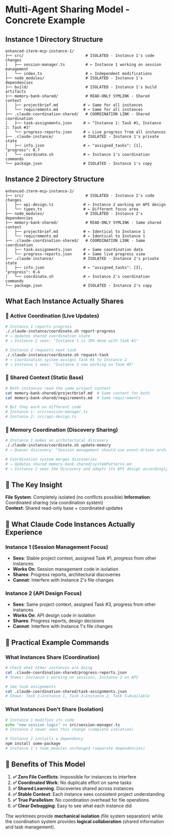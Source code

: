 # Multi-Agent Sharing Model - Concrete Example

## Instance 1 Directory Structure
```
enhanced-iterm-mcp-instance-1/
├── src/                           # ISOLATED - Instance 1's code changes
│   ├── session-manager.ts         # ← Instance 1 working on session management
│   └── index.ts                   # ← Independent modifications
├── node_modules/                  # ISOLATED - Instance 1's dependencies
├── build/                         # ISOLATED - Instance 1's build artifacts
├── memory-bank-shared/            # READ-ONLY SYMLINK - Shared context
│   ├── projectbrief.md           # ← Same for all instances
│   └── requirements.md           # ← Same for all instances  
├── .claude-coordination-shared/   # COORDINATION LINK - Shared coordination
│   ├── task-assignments.json     # ← "Instance 1: Task #1, Instance 2: Task #3"
│   └── progress-reports.json     # ← Live progress from all instances
├── .claude-instance/             # ISOLATED - Instance 1's private state
│   ├── info.json                 # ← "assigned_tasks": [1], "progress": 0.7
│   └── coordinate.sh             # ← Instance 1's coordination commands
└── package.json                  # ISOLATED - Instance 1's copy
```

## Instance 2 Directory Structure  
```
enhanced-iterm-mcp-instance-2/
├── src/                           # ISOLATED - Instance 2's code changes
│   ├── api-design.ts             # ← Instance 2 working on API design
│   └── types.ts                  # ← Different focus area
├── node_modules/                  # ISOLATED - Instance 2's dependencies
├── memory-bank-shared/            # READ-ONLY SYMLINK - Same shared context
│   ├── projectbrief.md           # ← Identical to Instance 1
│   └── requirements.md           # ← Identical to Instance 1
├── .claude-coordination-shared/   # COORDINATION LINK - Same coordination
│   ├── task-assignments.json     # ← Same coordination data
│   └── progress-reports.json     # ← Same live progress view
├── .claude-instance/             # ISOLATED - Instance 2's private state
│   ├── info.json                 # ← "assigned_tasks": [3], "progress": 0.4
│   └── coordinate.sh             # ← Instance 2's coordination commands
└── package.json                  # ISOLATED - Instance 2's copy
```

## What Each Instance Actually Shares

### 🔄 **Active Coordination (Live Updates)**
```bash
# Instance 1 reports progress
./.claude-instance/coordinate.sh report-progress
# → Updates shared coordination state
# → Instance 2 sees: "Instance 1 is 70% done with Task #1"

# Instance 2 requests next task  
./.claude-instance/coordinate.sh request-task
# → Coordination system assigns Task #5 to Instance 2
# → Instance 1 sees: "Instance 2 now working on Task #5"
```

### 📖 **Shared Context (Static Base)**
```bash
# Both instances read the same project context
cat memory-bank-shared/projectbrief.md  # Same content for both
cat memory-bank-shared/requirements.md  # Same requirements

# But they work on different code
# Instance 1: src/session-manager.ts
# Instance 2: src/api-design.ts
```

### 🧠 **Memory Coordination (Discovery Sharing)**
```bash
# Instance 1 makes an architectural discovery
./.claude-instance/coordinate.sh update-memory
# → Queues discovery: "Session management should use event-driven architecture"

# Coordination system merges discoveries
# → Updates shared memory-bank-shared/systemPatterns.md
# → Instance 2 sees the discovery and adapts its API design accordingly
```

## 🎯 **The Key Insight**

**File System**: Completely isolated (no conflicts possible)
**Information**: Coordinated sharing (via coordination system)  
**Context**: Shared read-only base + coordinated updates

## 🤖 **What Claude Code Instances Actually Experience**

### **Instance 1 (Session Management Focus)**
- **Sees**: Stable project context, assigned Task #1, progress from other instances
- **Works On**: Session management code in isolation
- **Shares**: Progress reports, architectural discoveries
- **Cannot**: Interfere with Instance 2's file changes

### **Instance 2 (API Design Focus)**  
- **Sees**: Same project context, assigned Task #3, progress from other instances
- **Works On**: API design code in isolation
- **Shares**: Progress reports, design decisions
- **Cannot**: Interfere with Instance 1's file changes

## 🔧 **Practical Example Commands**

### **What Instances Share (Coordination)**
```bash
# Check what other instances are doing
cat .claude-coordination-shared/progress-reports.json
# Shows: Instance 1 working on sessions, Instance 2 on API

# See task assignments
cat .claude-coordination-shared/task-assignments.json
# Shows: Task 1→Instance 1, Task 3→Instance 2, Task 5→Available
```

### **What Instances Don't Share (Isolation)**
```bash
# Instance 1 modifies its code
echo "new session logic" >> src/session-manager.ts
# Instance 2 never sees this change (complete isolation)

# Instance 2 installs a dependency  
npm install some-package
# Instance 1's node_modules unchanged (separate dependencies)
```

## 🎯 **Benefits of This Model**

1. **✅ Zero File Conflicts**: Impossible for instances to interfere
2. **✅ Coordinated Work**: No duplicate effort on same tasks
3. **✅ Shared Learning**: Discoveries shared across instances
4. **✅ Stable Context**: Each instance sees consistent project understanding
5. **✅ True Parallelism**: No coordination overhead for file operations
6. **✅ Clear Debugging**: Easy to see what each instance did

The worktrees provide **mechanical isolation** (file system separation) while the coordination system provides **logical collaboration** (shared information and task management).
